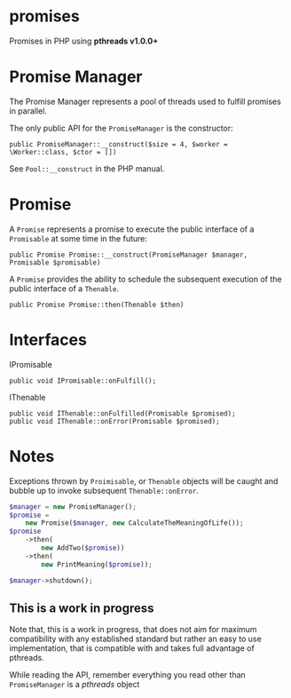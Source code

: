 promises
========

Promises in PHP using **pthreads v1.0.0+**

Promise Manager
===============

The Promise Manager represents a pool of threads used to fulfill promises in parallel.

The only public API for the ```PromiseManager``` is the constructor:

	public PromiseManager::__construct($size = 4, $worker = \Worker::class, $ctor = [])

See ```Pool::__construct``` in the PHP manual.

Promise
=======

A ```Promise``` represents a promise to execute the public interface of a ```Promisable``` at some time in the future:

	public Promise Promise::__construct(PromiseManager $manager, Promisable $promisable)

A ```Promise``` provides the ability to schedule the subsequent execution of the public interface of a ```Thenable```.

	public Promise Promise::then(Thenable $then)

Interfaces
==========

IPromisable

	public void IPromisable::onFulfill();

IThenable
	
	public void IThenable::onFulfilled(Promisable $promised);
	public void IThenable::onError(Promisable $promised);

Notes
=====

Exceptions thrown by ```Proimisable```, or ```Thenable``` objects will be caught and bubble up to invoke subsequent ```Thenable::onError```.

```php
$manager = new PromiseManager();
$promise = 
	new Promise($manager, new CalculateTheMeaningOfLife());
$promise
	->then(
		new AddTwo($promise))
	->then(
		new PrintMeaning($promise));

$manager->shutdown();
```

This is a work in progress
--------------------------

Note that, this is a work in progress, that does not aim for maximum compatibility with any established standard but rather
an easy to use implementation, that is compatible with and takes full advantage of pthreads.

While reading the API, remember everything you read other than ```PromiseManager``` is a *pthreads* object
